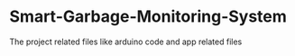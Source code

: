# Smart-Garbage-Monitoring-System
The project related files like arduino code and app related files
